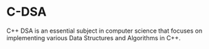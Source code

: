 # C-DSA
C++ DSA is an essential subject in computer science that focuses on implementing various Data Structures and Algorithms in C++.
